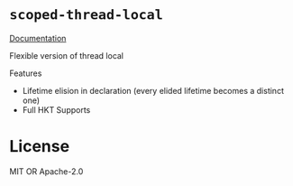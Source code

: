# `scoped-thread-local`
[Documentation](https://docs.rs/scoped_thread_local)

Flexible version of thread local

Features
* Lifetime elision in declaration (every elided lifetime becomes a distinct one)
* Full HKT Supports

# License
MIT OR Apache-2.0
